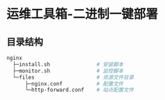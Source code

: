 # 运维工具箱-二进制一键部署

## 目录结构

```sh
nginx
  ├─install.sh               # 安装脚本
  ├─monitor.sh               # 监控脚本
  └─files                    # 资源文件目录
      ├─nginx.conf           # 配置文件
      └─http-forward.conf    # 站点配置文件
```
